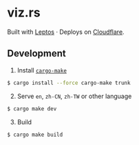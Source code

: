 # viz.rs

Built with [Leptos] · Deploys on [Cloudflare].

## Development

1. Install [`cargo-make`]

```bash
$ cargo install --force cargo-make trunk
```

2. Serve `en`, `zh-CN`, `zh-TW` or other language

```bash
$ cargo make dev
```

3. Build

```bash
$ cargo make build
```

[Leptos]: https://github.com/leptos-rs/leptos
[Cloudflare]: https://www.cloudflare.com
[`cargo-make`]: https://github.com/sagiegurari/cargo-make
[`trunk`]: https://github.com/thedodd/trunk
